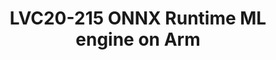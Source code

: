 ---
categories:
- lvc20
description: ONNX Runtime is an open source machine learning inference engine focused
  on running the widely adopted Open Neural Network Exchange (ONNX) format models
  with best performance.<br /> This session will introduce the ONNX format and the
  ONNX Runtime project and will provide details about the new ACL and ArmNN execution
  providers for Arm architecture recently accepted upstrem, specific optimizations
  and future work.
image: /assets/images/featured-images/lvc20/LVC20-215.png
session_id: LVC20-215
session_room: DataCenter
session_slot:
  end_time: 2020-09-23 12:10
  start_time: 2020-09-23 11:45
session_speakers:
- speaker_bio: Mihai (Mike) Caraman PhD is a machine learning architect for application
    processors and microcontrollers at NXP Semiconductors. He earned a bachelor&#39;s
    degree in Mathematics and Informatics in &#39;97 with a thesis on artificial neural
    networks. After a 10 years detour in the beautiful world of virtualization, with
    contributions to the Linux kernel open source project, definition of next-gen
    networking SoCs, presentations at KVM Forum and Embedded World conferences, he
    returned to his first love. He is interested in everything related to machine
    learning, in particular deep learning, from hardware accelerators, neural networks
    architectures, optimizations and security, frameworks, exchange formats, edge
    and cloud service blending.
  speaker_company: NXP Semiconductors
  speaker_image: http://avatars.sched.co/1/e4/4370053/avatar.jpg.320x320px.jpg?819
  speaker_name: Mike Caraman
  speaker_position: Machine Learning Architect, NXP
  speaker_role: speaker
session_track: Machine Learning/AI
tag: session
tags: Machine Learning/AI
title: LVC20-215 ONNX Runtime ML engine on Arm
---